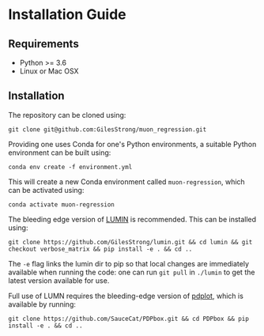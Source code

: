 # Installation Guide

## Requirements

- Python >= 3.6
- Linux or Mac OSX

## Installation

The repository can be cloned using:
```
git clone git@github.com:GilesStrong/muon_regression.git
```

Providing one uses Conda for one's Python environments, a suitable Python environment can be built using:
```
conda env create -f environment.yml
```

This will create a new Conda environment called `muon-regression`, which can be activated using:
```
conda activate muon-regression
```

The bleeding edge version of [LUMIN](https://github.com/GilesStrong/lumin) is recommended. This can be installed using:
```
git clone https://github.com/GilesStrong/lumin.git && cd lumin && git checkout verbose_matrix && pip install -e . && cd ..
```
The `-e` flag links the lumin dir to pip so that local changes are immediately available when running the code: one can run `git pull` in `./lumin` to get the latest version available for use.

Full use of LUMN requires the bleeding-edge version of [pdplot](https://github.com/SauceCat/PDPbox), which is available by running:

```
git clone https://github.com/SauceCat/PDPbox.git && cd PDPbox && pip install -e . && cd ..
```

